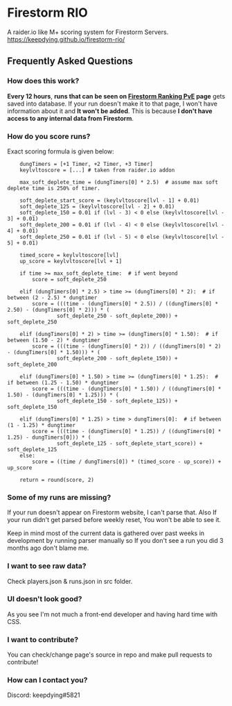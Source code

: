 # Firestorm RIO

A raider.io like M+ scoring system for Firestorm Servers.
https://keepdying.github.io/firestorm-rio/

## Frequently Asked Questions

### How does this work?
**Every 12 hours**, **runs that can be seen on [Firestorm Ranking PvE](https://firestorm-servers.com/en/challenge/index/8) page** gets saved into database. If your run doesn't make it to that page, I won't have information about it and **It won't be added**. This is because **I don't have access to any internal data from Firestorm**.

### How do you score runs?

Exact scoring formula is given below:

```
    dungTimers = [+1 Timer, +2 Timer, +3 Timer]
    keylvltoscore = [...] # taken from raider.io addon
    
    max_soft_deplete_time = (dungTimers[0] * 2.5)  # assume max soft deplete time is 250% of timer. 

    soft_deplete_start_score = (keylvltoscore[lvl - 1] + 0.01)
    soft_deplete_125 = (keylvltoscore[lvl - 2] + 0.01)
    soft_deplete_150 = 0.01 if (lvl - 3) < 0 else (keylvltoscore[lvl - 3] + 0.01)
    soft_deplete_200 = 0.01 if (lvl - 4) < 0 else (keylvltoscore[lvl - 4] + 0.01)
    soft_deplete_250 = 0.01 if (lvl - 5) < 0 else (keylvltoscore[lvl - 5] + 0.01)

    timed_score = keylvltoscore[lvl]
    up_score = keylvltoscore[lvl + 1]

    if time >= max_soft_deplete_time:  # if went beyond
        score = soft_deplete_250

    elif (dungTimers[0] * 2.5) > time >= (dungTimers[0] * 2):  # if between (2 - 2.5) * dungtimer
        score = (((time - (dungTimers[0] * 2.5)) / ((dungTimers[0] * 2.50) - (dungTimers[0] * 2))) * (
                soft_deplete_250 - soft_deplete_200)) + soft_deplete_250

    elif (dungTimers[0] * 2) > time >= (dungTimers[0] * 1.50):  # if between (1.50 - 2) * dungtimer
        score = (((time - (dungTimers[0] * 2)) / ((dungTimers[0] * 2) - (dungTimers[0] * 1.50))) * (
                soft_deplete_200 - soft_deplete_150)) + soft_deplete_200

    elif (dungTimers[0] * 1.50) > time >= (dungTimers[0] * 1.25):  # if between (1.25 - 1.50) * dungtimer
        score = (((time - (dungTimers[0] * 1.50)) / ((dungTimers[0] * 1.50) - (dungTimers[0] * 1.25))) * (
                soft_deplete_150 - soft_deplete_125)) + soft_deplete_150

    elif (dungTimers[0] * 1.25) > time > dungTimers[0]:  # if between (1 - 1.25) * dungtimer
        score = (((time - (dungTimers[0] * 1.25)) / ((dungTimers[0] * 1.25) - dungTimers[0])) * (
                soft_deplete_125 - soft_deplete_start_score)) + soft_deplete_125
    else:
        score = ((time / dungTimers[0]) * (timed_score - up_score)) + up_score

    return = round(score, 2)
```

### Some of my runs are missing?

If your run doesn't appear on Firestorm website, I can't parse that. Also If your run didn't get parsed before weekly reset, You won't be able to see it.

Keep in mind most of the current data is gathered over past weeks in development by running parser manually so If you don't see a run you did 3 months ago don't blame me. 

### I want to see raw data?

Check players.json & runs.json in src folder.

### UI doesn't look good?

As you see I'm not much a front-end developer and having hard time with CSS. 

### I want to contribute?

You can check/change page's source in repo and make pull requests to contribute! 

### How can I contact you?

Discord: keepdying#5821
